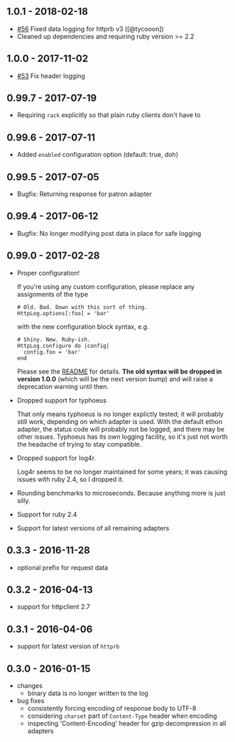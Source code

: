 ## 1.0.1 - 2018-02-18

* [#56](https://github.com/trusche/httplog/pull/56) Fixed data logging for httprb v3 ([@tycooon])
* Cleaned up dependencies and requiring ruby version >= 2.2

## 1.0.0 - 2017-11-02

* [#53](https://github.com/trusche/httplog/pull/53) Fix header logging

## 0.99.7 - 2017-07-19

* Requiring `rack` explicitly so that plain ruby clients don't have to

## 0.99.6 - 2017-07-11

* Added `enabled` configuration option (default: true, doh)

## 0.99.5 - 2017-07-05

* Bugfix: Returning response for patron adapter

## 0.99.4 - 2017-06-12

* Bugfix: No longer modifying post data in place for safe logging

## 0.99.0 - 2017-02-28

* Proper configuration!

  If you're using any custom configuration, please replace any assignments of the type

      # Old. Bad. Down with this sort of thing.
      HttpLog.options[:foo] = 'bar'  

  with the new configuration block syntax, e.g.

      # Shiny. New. Ruby-ish.
      HttpLog.configure do |config|
        config.foo = 'bar'
      end

  Please see the [README](README.md#configuration) for details. **The old syntax will be dropped in version 1.0.0** (which will be the next version bump) and will raise a deprecation warning until then.

* Dropped support for typhoeus

  That only means typhoeus is no longer explictly tested; it will probably still work, depending on which adapter is used. With the default ethon adapter, the status code will probably not be logged, and there may be other issues. Typhoeus has its own logging facility, so it's just not worth the headache of trying to stay compatible.

* Dropped support for log4r.

  Log4r seems to be no longer maintained for some years; it was causing issues with ruby 2.4, so I dropped it.

* Rounding benchmarks to microseconds. Because anything more is just silly.

* Support for ruby 2.4
* Support for latest versions of all remaining adapters

## 0.3.3 - 2016-11-28

* optional prefix for request data

## 0.3.2 - 2016-04-13

* support for httpclient 2.7

## 0.3.1 - 2016-04-06

* support for latest version of `httprb`

## 0.3.0 - 2016-01-15
* changes
  * binary data is no longer written to the log
* bug fixes
  * consistently forcing encoding of response body to UTF-8
  * considering `charset` part of `Content-Type` header when encoding
  * inspecting 'Content-Encoding' header for gzip decompression in all adapters
